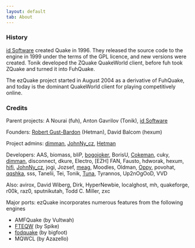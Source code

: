 ```yaml
---
layout: default
tab: About
---
```


### History ###

[id Software](http://idsoftware.com) created Quake in 1996.  They released the source code to the engine in 1999 under the terms of the GPL licence, and new versions were created.  Tonik developed the ZQuake QuakeWorld client, before fuh took ZQuake and turned it into FuhQuake.

The ezQuake project started in August 2004 as a derivative of FuhQuake, and today is the dominant QuakeWorld client for playing competitively online.

### Credits ###

Parent projects: A Nourai (fuh), Anton Gavrilov (Tonik), [id Software](http://www.idsoftware.com)

Founders: [Robert Gust-Bardon](http://robert.gust-bardon.org/) (Hetman), David Balcom (hexum)

Project admins: [dimman](https://github.com/jite/), [JohnNy_cz](https://github.com/johnnycz/), [Hetman](http://robert.gust-bardon.org/)

Developers: AAS, biomass, bliP, [bogojoker](https://github.com/JosephPecoraro), BorisU, [Cokeman](https://github.com/JoakimSoderberg), cuky, [dimman](https://github.com/jite/), disconnect, dkure, Electro, [EZH] FAN, Fausto, hdworak, hexum, [hifi](https://github.com/hifi), [JohnNy_cz](https://github.com/johnnycz/), jogi, Jozsef, [meag](https://github.com/meag), Moodles, Oldman, [Oppy](http://www.daddied.com), povohat, [qqshka](https://github.com/qqshka), sss, Tanelii, Tei, Tonik, [Tuna](https://github.com/fzwoch), Tyrannos, Up2nOgOoD, VVD

Also: avirox, David Wiberg, Dirk, HyperNewbie, localghost, mh, quakeforge, r00k, raz0, sputnikutah, Todd C. Miller, zxc

Major ports: ezQuake incorporates numerous features from the following engines

- AMFQuake (by Vultwah)
- [FTEQW](http://fte.triptohell.info/) (by Spike)
- [fodquake](http://fodquake.net/) (by bigfoot)
- MQWCL (by Azazello)

